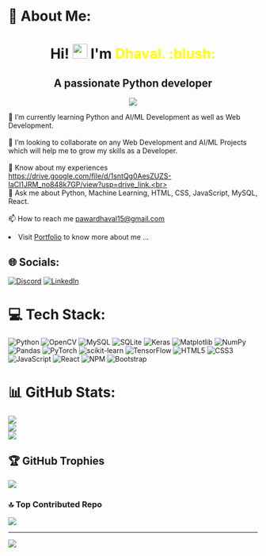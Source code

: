 # 💫 About Me:
<h1 align="center">Hi! <img src="https://media.giphy.com/media/hvRJCLFzcasrR4ia7z/giphy.gif" width="30px"> I'm <span style="color:yellow;">Dhaval. :blush:</span></h1>



<h2 align="center">
   <span className="font-medium">A passionate Python developer</span>
</h2>

<p align="center"> <img src= "https://media.giphy.com/media/ve43TyDQ3B4me7d22z/giphy.gif"> 
</p>
  
🌱 I’m currently learning Python and AI/ML Development as well as Web Development.<br><br>👯 I’m looking to collaborate on any Web Development and AI/ML Projects which will help me to grow my skills as a Developer.<br><br>📄 Know about my experiences https://drive.google.com/file/d/1sntQg0AesZUZS-IaCl1JRM_no848k7GP/view?usp=drive_link.<br><br>💬 Ask me about Python, Machine Learning, HTML, CSS, JavaScript, MySQL, React.<br><br>📫 How to reach me pawardhaval15@gmail.com
<li>Visit  <a href="https://pawardhaval15.github.io/portfolio_website.github.io/" target="_blank">Portfolio</a> to know more about me ...</li>


## 🌐 Socials:
[![Discord](https://img.shields.io/badge/Discord-%237289DA.svg?logo=discord&logoColor=white)](https://discord.gg/7K5nFnXQjw) [![LinkedIn](https://img.shields.io/badge/LinkedIn-%230077B5.svg?logo=linkedin&logoColor=white)](https://www.linkedin.com/in/dhaval-pawar/) 

# 💻 Tech Stack:
![Python](https://img.shields.io/badge/python-%2314354C.svg?style=for-the-badge&logo=python&logoColor=white) ![OpenCV](https://img.shields.io/badge/opencv-%23white.svg?style=for-the-badge&logo=opencv&logoColor=white) ![MySQL](https://img.shields.io/badge/mysql-%2300000f.svg?style=for-the-badge&logo=mysql&logoColor=white) ![SQLite](https://img.shields.io/badge/sqlite-%2307405e.svg?style=for-the-badge&logo=sqlite&logoColor=white) ![Keras](https://img.shields.io/badge/Keras-%23D00000.svg?style=for-the-badge&logo=Keras&logoColor=white) ![Matplotlib](https://img.shields.io/badge/Matplotlib-%23ffffff.svg?style=for-the-badge&logo=Matplotlib&logoColor=black) ![NumPy](https://img.shields.io/badge/numpy-%23013243.svg?style=for-the-badge&logo=numpy&logoColor=white) ![Pandas](https://img.shields.io/badge/pandas-%23150458.svg?style=for-the-badge&logo=pandas&logoColor=white) ![PyTorch](https://img.shields.io/badge/PyTorch-%23EE4C2C.svg?style=for-the-badge&logo=PyTorch&logoColor=white) ![scikit-learn](https://img.shields.io/badge/scikit--learn-%23F7931E.svg?style=for-the-badge&logo=scikit-learn&logoColor=white) ![TensorFlow](https://img.shields.io/badge/TensorFlow-%23FF6F00.svg?style=for-the-badge&logo=TensorFlow&logoColor=white) ![HTML5](https://img.shields.io/badge/html5-%23E34F26.svg?style=for-the-badge&logo=html5&logoColor=white) ![CSS3](https://img.shields.io/badge/css3-%231572B6.svg?style=for-the-badge&logo=css3&logoColor=white) ![JavaScript](https://img.shields.io/badge/javascript-%23323330.svg?style=for-the-badge&logo=javascript&logoColor=%23F7DF1E)  ![React](https://img.shields.io/badge/react-%2320232a.svg?style=for-the-badge&logo=react&logoColor=%2361DAFB) ![NPM](https://img.shields.io/badge/NPM-%23CB3837.svg?style=for-the-badge&logo=npm&logoColor=white) ![Bootstrap](https://img.shields.io/badge/bootstrap-%238511FA.svg?style=for-the-badge&logo=bootstrap&logoColor=white)
# 📊 GitHub Stats:
![](https://github-readme-stats.vercel.app/api?username=pawardhaval15&theme=dark&hide_border=false&include_all_commits=true&count_private=true)<br/>
![](https://github-readme-streak-stats.herokuapp.com/?user=pawardhaval15&theme=dark&hide_border=false)<br/>
![](https://github-readme-stats.vercel.app/api/top-langs/?username=pawardhaval15&theme=dark&hide_border=false&include_all_commits=true&count_private=true&layout=compact)

## 🏆 GitHub Trophies
![](https://github-profile-trophy.vercel.app/?username=pawardhaval15&theme=radical&no-frame=false&no-bg=true&margin-w=4)

### 🔝 Top Contributed Repo
![](https://github-contributor-stats.vercel.app/api?username=pawardhaval15&limit=5&theme=dark&combine_all_yearly_contributions=true)

---
[![](https://visitcount.itsvg.in/api?id=dhaval&label=Profile%20Views&color=8&icon=0&pretty=false)](https://visitcount.itsvg.in)

<!-- Proudly created with GPRM ( https://gprm.itsvg.in ) -->
